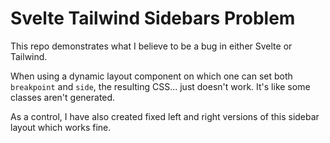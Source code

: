 # Svelte Tailwind Sidebars Problem

This repo demonstrates what I believe to be a bug in either Svelte or Tailwind.

When using a dynamic layout component on which one can set both `breakpoint` and `side`, the resulting CSS... just doesn't work. It's like some classes aren't generated.

As a control, I have also created fixed left and right versions of this sidebar layout which works fine.
